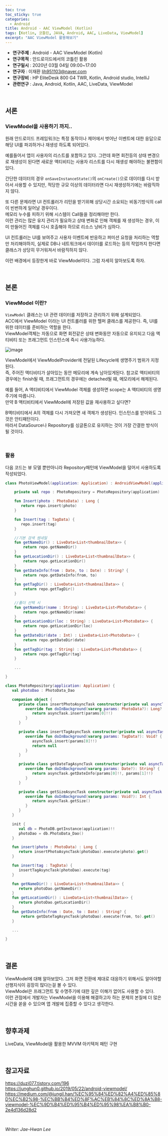 ```yaml
---
toc: true
toc_sticky: true
categories:
  - Android
title: Android - AAC ViewModel (Kotlin)
tags: [Kotlin, 코틀린, JAVA, Android, AAC, LiveData, ViewModel]
excerpt: "AAC ViewModel 활용해보기"
---
```


* **연구주제** : Android - AAC ViewModel (Kotlin)
* **연구목적** : 안드로이드에서의 코틀린 활용
* **연구일시** : 2020년 03월 04일 09:00~17:00
* **연구자** : 이재환 <ljh951103@naver.com>
* **연구장비** : HP EliteDesk 800 G4 TWR, Kotlin, Android studio, IntelliJ
* **관련연구** : Java, Android, Kotlin, AAC, LiveData, ViewModel

<br>
   
## 서론

### **ViewModel을 사용하기 까지..**

원래 안드로이드 프레임워크는 특정 동작이나 제어에서 벗어난 이벤트에 대한 응답으로 해당 UI를 파괴하거나 재생성 하도록 되어있다. 

예를들어서 앱이 사용자의 리스트를 포함하고 있다. 그런데 화면 회전등의 상태 변경으로 재생성이 된다면 새로운 액티비티는 사용자 리스트를 다시 재생성 해야하는 불편함이 있다.  

간단한 데이터의 경우 `onSaveInstanceState()`의 `onCreate()`으로 데이터를 다시 받아서 사용할 수 있지만, 적당한 규모 이상의 데이터라면 다시 재생성하기에는 바람직하지 않다.

또 다른 문제라면 UI 컨트롤러가 리턴을 받기위해 상당시간 소요되는 비동기방식의 call이 빈번하게 일어날 경우이다.  
메모리 누수를 피하기 위해 시스템이 Call들을 정리해야만 한다.  
이런 관리는 많은 유지 관리가 필요하고 상태 변화로 인해 객체를 재 생성하는 경우, 이미 만들어진 객체를 다시 호출해야 하므로 리소스 낭비가 심하다.

UI 컨트롤러는 UI를 보여주고 사용자 이벤트에 반응하고 퍼미션 요청을 처리하는 역할만 처리해야하지, 실제로 DB나 네트워크에서 데이터를 로드하는 등의 작업까지 한다면 클래스가 상당히 무거워져서 바람직하지 않다. 

이런 배경에서 등장한게 바로 ViewModel이다. 그럼 자세히 알아보도록 하자.

<br>
   
## 본론

### **ViewModel 이란?**

`ViewModel` 클래스는 UI 관련 데이터를 저장하고 관리하기 위해 설계되었다.  
ACC에서 ViewModel 이라는 UI 컨트롤러를 위한 헬퍼 클래스를 제공한다. 즉, UI를 위한 데이터를 준비하는 역할을 한다.  
ViewModel객체는 자동으로 화면 회전같은 상태 변화동안 자동으로 유지되고 다음 액티비티 또는 프래그먼트 인스턴스에 즉시 사용가능하다.

![image](https://user-images.githubusercontent.com/57826388/75570497-9a651280-5a9a-11ea-97aa-29750175228b.png)

ViewModel에서 ViewModelProvider에 전달된 Lifecycle에 생명주기 범위가 지정된다.  
즉, 주어진 액티비티가 살아있는 동안 메모리에 계속 남아있게된다.
참고로 액티비티의 경우에는 finish될 때, 프래그먼트의 경우에는 detached될 떄, 메모리에서 해제된다.

예를 들어, A 액티비티에서 ViewModel 객체를 생성하면 scope는 A 액티비티의 생명주기에 따릅니다.  
만약 B 액티비티에서 ViewModel에 저장된 값을 재사용하고 싶다면?

B액티비티에서 A의 객체를 다시 가져오면 새 객체가 생성된다. 인스턴스를 받아와도 그것은 안티패턴이다.  
따라서 DataSource나 Repository를 싱글톤으로 유지하는 것이 가장 간결한 방식이 될 것이다.  

<br>

### **활용**

다음 코드는 뷰 모델 뿐만아니라 Repository패턴에 ViewModel을 덜어서 사용하도록 작성되었다.

````kotlin
class PhotoViewModel(application: Application) : AndroidViewModel(application) {

    private val repo : PhotoRepository = PhotoRepository(application)

    fun Insert(photo : PhotoData) : Long {
       return repo.insert(photo)
    }

    fun Insert(tag : TagData) {
       repo.insert(tag)
    }

    //기본 검색 썸네일
    fun getNameDir() : LiveData<List<thumbnailData>> {
        return repo.getNameDir()
    }
    fun getLocationDir() : LiveData<List<thumbnailData>> {
        return repo.getLocationDir()
    }
    fun getDateInfo(from : Date, to : Date) : String? {
        return repo.getDateInfo(from, to)
    }
    fun getTagDir() : LiveData<List<thumbnailData>> {
        return repo.getTagDir()
    }

    //폴더 선택 시
    fun getNameDir(name : String) : LiveData<List<PhotoData>> {
        return repo.getNameDir(name)
    }
    fun getLocationDir(loc : String) : LiveData<List<PhotoData>> {
        return repo.getLocationDir(loc)
    }
    fun getDateDir(date : Int) : LiveData<List<PhotoData>> {
        return repo.getDateDir(date)
    }
    fun getTagDir(tag : String) : LiveData<List<PhotoData>> {
        return repo.getTagDir(tag)
    }

    ...

}
````

````kotlin
class PhotoRepository(application: Application) {
   val photoDao : PhotoData_Dao

   companion object {
      private class insertPhotoAsyncTask constructor(private val asyncTask: PhotoData_Dao) : AsyncTask<PhotoData, Void, Long>() {
         override fun doInBackground(vararg params: PhotoData?): Long? {
            return asyncTask.insert(params[0]!!)
         }
      }

      private class insertTagAsyncTask constructor(private val asyncTask: PhotoData_Dao) : AsyncTask<TagData, Void, Void>() {
         override fun doInBackground(vararg params: TagData?): Void? {
            asyncTask.insert(params[0]!!)
            return null
         }
      }

      private class getDateTagAsyncTask constructor(private val asyncTask: PhotoData_Dao) : AsyncTask<Date, Void, String>() {
         override fun doInBackground(vararg params: Date?): String? {
            return asyncTask.getDateInfo(params[0]!!, params[1]!!)
         }
      }

      private class getSizeAsyncTask constructor(private val asyncTask: PhotoData_Dao) : AsyncTask<Void, Void, Int>() {
         override fun doInBackground(vararg params: Void?): Int {
            return asyncTask.getSize()
         }
      }
   }

   init {
      val db = PhotoDB.getInstance(application)!!
      photoDao = db.PhotoData_Dao()
   }

   fun insert(photo : PhotoData) : Long {
      return insertPhotoAsyncTask(photoDao).execute(photo).get()
   }

   fun insert(tag : TagData) {
      insertTagAsyncTask(photoDao).execute(tag)
   }

   fun getNameDir() : LiveData<List<thumbnailData>> {
      return photoDao.getNameDir()
   }
   fun getLocationDir() : LiveData<List<thumbnailData>> {
      return photoDao.getLocationDir()
   }
   fun getDateInfo(from : Date, to : Date) : String? {
       return getDateTagAsyncTask(photoDao).execute(from, to).get()
   }

   ...

}
````

<br>
   
## 결론

ViewModel에 대해 알아보았다. 그저 화면 전환에 제대로 대응하기 위해서도 알아야할 선행지식이 굉장히 많다는걸 볼 수 있다.  
 ViewModel은 프래그먼트 및 수명주기에 대한 깊은 이해가 없어도 사용할 수 있다.  
 이런 관점에서 개발자는 ViewModel을 이용해 해결하고자 하는 문제의 본질에 더 많은 시간을 쏟을 수 있으며 앱 개발에 집중할 수 있다고 생각한다.

<br>

## 향후과제

LiveData, ViewModel을 활용한 MVVM 아키텍처 패턴 구현

<br>

## 참고자료

<https://duzi077.tistory.com/196>  
<https://junghun0.github.io/2019/05/22/android-viewmodel/>
<https://medium.com/@jungil.han/%EC%95%84%ED%82%A4%ED%85%8D%EC%B2%98-%EC%BB%B4%ED%8F%AC%EB%84%8C%ED%8A%B8-viewmodel-%EC%9D%B4%ED%95%B4%ED%95%98%EA%B8%B0-2e4d136d28d2>  

<br>

*Writer: Jae-Hwan Lee*
